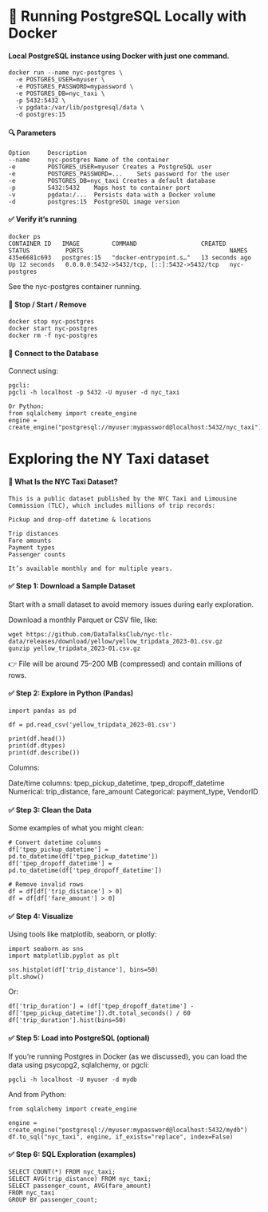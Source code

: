 # 🐳 Running PostgreSQL Locally with Docker
#### Local PostgreSQL instance using Docker with just one command.
```
docker run --name nyc-postgres \
  -e POSTGRES_USER=myuser \
  -e POSTGRES_PASSWORD=mypassword \
  -e POSTGRES_DB=nyc_taxi \
  -p 5432:5432 \
  -v pgdata:/var/lib/postgresql/data \
  -d postgres:15
```

#### 🔍 Parameters
```
Option	   Description
--name     nyc-postgres	Name of the container
-e         POSTGRES_USER=myuser	Creates a PostgreSQL user
-e         POSTGRES_PASSWORD=...	Sets password for the user
-e         POSTGRES_DB=nyc_taxi	Creates a default database
-p         5432:5432	Maps host to container port
-v         pgdata:/...	Persists data with a Docker volume
-d         postgres:15	PostgreSQL image version
```

#### ✅ Verify it’s running
```
docker ps
CONTAINER ID   IMAGE         COMMAND                  CREATED          STATUS          PORTS                                         NAMES
435e6681c693   postgres:15   "docker-entrypoint.s…"   13 seconds ago   Up 12 seconds   0.0.0.0:5432->5432/tcp, [::]:5432->5432/tcp   nyc-postgres
```
See the nyc-postgres container running.

#### 🛑 Stop / Start / Remove
```
docker stop nyc-postgres
docker start nyc-postgres
docker rm -f nyc-postgres
```

#### 🧪 Connect to the Database
Connect using:
```
pgcli:
pgcli -h localhost -p 5432 -U myuser -d nyc_taxi
```

```
Or Python:
from sqlalchemy import create_engine
engine = create_engine("postgresql://myuser:mypassword@localhost:5432/nyc_taxi")
```
# Exploring the NY Taxi dataset

#### 🚕 What Is the NYC Taxi Dataset?

```
This is a public dataset published by the NYC Taxi and Limousine Commission (TLC), which includes millions of trip records:

Pickup and drop-off datetime & locations

Trip distances
Fare amounts
Payment types
Passenger counts

It’s available monthly and for multiple years.
````

#### ✅ Step 1: Download a Sample Dataset
Start with a small dataset to avoid memory issues during early exploration.

Download a monthly Parquet or CSV file, like:

```
wget https://github.com/DataTalksClub/nyc-tlc-data/releases/download/yellow/yellow_tripdata_2023-01.csv.gz
gunzip yellow_tripdata_2023-01.csv.gz
```
👉 File will be around 75–200 MB (compressed) and contain millions of rows.

#### ✅ Step 2: Explore in Python (Pandas)

```
import pandas as pd

df = pd.read_csv('yellow_tripdata_2023-01.csv')

print(df.head())
print(df.dtypes)
print(df.describe())
```

Columns:

Date/time columns: tpep_pickup_datetime, tpep_dropoff_datetime
Numerical: trip_distance, fare_amount
Categorical: payment_type, VendorID

#### ✅ Step 3: Clean the Data
Some examples of what you might clean:

```
# Convert datetime columns
df['tpep_pickup_datetime'] = pd.to_datetime(df['tpep_pickup_datetime'])
df['tpep_dropoff_datetime'] = pd.to_datetime(df['tpep_dropoff_datetime'])

# Remove invalid rows
df = df[df['trip_distance'] > 0]
df = df[df['fare_amount'] > 0]
```

#### ✅ Step 4: Visualize
Using tools like matplotlib, seaborn, or plotly:

```
import seaborn as sns
import matplotlib.pyplot as plt

sns.histplot(df['trip_distance'], bins=50)
plt.show()
```

Or:

```
df['trip_duration'] = (df['tpep_dropoff_datetime'] - df['tpep_pickup_datetime']).dt.total_seconds() / 60
df['trip_duration'].hist(bins=50)
```

#### ✅ Step 5: Load into PostgreSQL (optional)
If you’re running Postgres in Docker (as we discussed), you can load the data using psycopg2, sqlalchemy, or pgcli:

```
pgcli -h localhost -U myuser -d mydb
```
And from Python:

```
from sqlalchemy import create_engine

engine = create_engine("postgresql://myuser:mypassword@localhost:5432/mydb")
df.to_sql("nyc_taxi", engine, if_exists="replace", index=False)
```

#### ✅ Step 6: SQL Exploration (examples)

```
SELECT COUNT(*) FROM nyc_taxi;
SELECT AVG(trip_distance) FROM nyc_taxi;
SELECT passenger_count, AVG(fare_amount)
FROM nyc_taxi
GROUP BY passenger_count;
```
